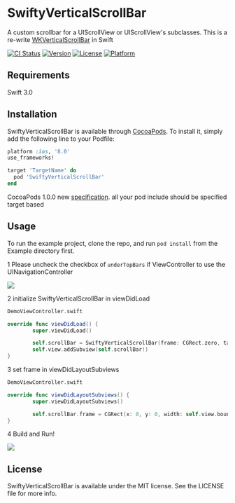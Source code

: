 # SwiftyVerticalScrollBar

A custom scrollbar for a UIScrollView or UIScrollView's subclasses. This is a re-write [WKVerticalScrollBar](https://github.com/litl/WKVerticalScrollBar) in Swift

[![CI Status](http://img.shields.io/travis/satoshin2071/SwiftyVerticalScrollBar.svg?style=flat)](https://travis-ci.org/satoshin2071/SwiftyVerticalScrollBar)
[![Version](https://img.shields.io/cocoapods/v/SwiftyVerticalScrollBar.svg?style=flat)](http://cocoapods.org/pods/SwiftyVerticalScrollBar)
[![License](https://img.shields.io/cocoapods/l/SwiftyVerticalScrollBar.svg?style=flat)](http://cocoapods.org/pods/SwiftyVerticalScrollBar)
[![Platform](https://img.shields.io/cocoapods/p/SwiftyVerticalScrollBar.svg?style=flat)](http://cocoapods.org/pods/SwiftyVerticalScrollBar)

## Requirements

Swift 3.0

## Installation

SwiftyVerticalScrollBar is available through [CocoaPods](http://cocoapods.org). To install
it, simply add the following line to your Podfile:

```ruby
platform :ios, '8.0'
use_frameworks!

target 'TargetName' do
  pod 'SwiftyVerticalScrollBar'
end
```

CocoaPods 1.0.0 new [specification](https://guides.cocoapods.org/using/the-podfile.html). all your pod include should be specified target based

## Usage

To run the example project, clone the repo, and run `pod install` from the Example directory first.

1 Please uncheck the checkbox of `underTopBars` if ViewController to use the UINavigationController

![](https://raw.githubusercontent.com/satoshin2071/SwiftyVerticalScrollBar/master/underTopBar.png)

2 initialize SwiftyVerticalScrollBar in viewDidLoad

```Swift
DemoViewController.swift

override func viewDidLoad() {
        super.viewDidLoad()

        self.scrollBar = SwiftyVerticalScrollBar(frame: CGRect.zero, targetScrollView: self.tableView)
        self.view.addSubview(self.scrollBar!)
}
```

3 set frame in viewDidLayoutSubviews

```Swift
DemoViewController.swift

override func viewDidLayoutSubviews() {
        super.viewDidLayoutSubviews()

        self.scrollBar.frame = CGRect(x: 0, y: 0, width: self.view.bounds.size.width, height: self.view.bounds.size.height)
}

```

4 Build and Run!

![](https://raw.githubusercontent.com/satoshin2071/SwiftyVerticalScrollBar/master/ss.gif)


## License

SwiftyVerticalScrollBar is available under the MIT license. See the LICENSE file for more info.
